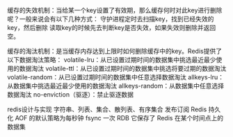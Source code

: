 缓存的失效机制：当给某一个key设置了有效期，那么缓存何时对此key进行删除呢？一般来说会有以下几种方式：
守护进程定时去扫描key，找到已经失效的key，然后删除
读取key的时候先去判断key是否失效，如果失效则删除并返回空。


缓存的淘汰机制：是当缓存内存达到上限时如何删除缓存中的key。Redis提供了以下数据淘汰策略：
volatile-lru：从已设置过期时间的数据集中挑选最近最少使用的数据淘汰
volatile-ttl：从已设置过期时间的数据集中挑选将要过期的数据淘汰
volatile-random：从已设置过期时间的数据集中任意选择数据淘汰
allkeys-lru：从数据集中挑选最近最少使用的数据淘汰
allkeys-random：从数据集中任意选择数据淘汰
no-enviction（驱逐）：禁止驱逐数据


redis设计与实现
字符串、列表、集合、散列表、有序集合
发布订阅
Redis 持久化
 AOF 的默认策略为每秒钟 fsync 一次
 RDB 它保存了 Redis 在某个时间点上的数据集
